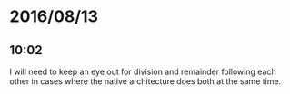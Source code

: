 # 2016/08/13

## 10:02

I will need to keep an eye out for division and remainder following each other
in cases where the native architecture does both at the same time.

